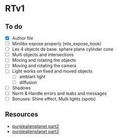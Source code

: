 # RTv1

## To do

- [X] Author file
- [ ] Minilibx expose properly (mlx_expose_hook)
- [ ] Les 4 objects de base: sphere plane cylinder cone
- [ ] Multi objects and intersections
- [ ] Moving and rotating the objects
- [ ] Moving and rotating the camera
- [ ] Light works on fixed and moved objects
    - [ ] ambiant light
    - [ ] diffusion 
- [ ] Shadows
- [ ] Norm & Handle errors and leaks and messages
- [ ] Bonuses: Shine effect, Multi lights (spots)

## Resources

- [purplealienplanet part2](https://www.purplealienplanet.com/node/20)
- [purplealienplanet part2](https://www.purplealienplanet.com/node/23)
